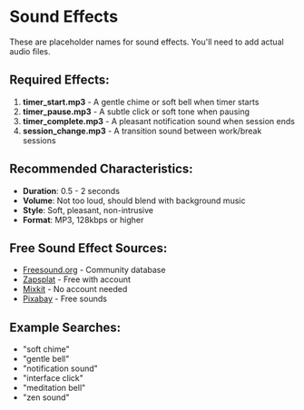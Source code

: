 # Sound Effects

These are placeholder names for sound effects. You'll need to add actual audio files.

## Required Effects:

1. **timer_start.mp3** - A gentle chime or soft bell when timer starts
2. **timer_pause.mp3** - A subtle click or soft tone when pausing
3. **timer_complete.mp3** - A pleasant notification sound when session ends
4. **session_change.mp3** - A transition sound between work/break sessions

## Recommended Characteristics:

- **Duration**: 0.5 - 2 seconds
- **Volume**: Not too loud, should blend with background music
- **Style**: Soft, pleasant, non-intrusive
- **Format**: MP3, 128kbps or higher

## Free Sound Effect Sources:

- [Freesound.org](https://freesound.org) - Community database
- [Zapsplat](https://www.zapsplat.com) - Free with account
- [Mixkit](https://mixkit.co/free-sound-effects/) - No account needed
- [Pixabay](https://pixabay.com/sound-effects/) - Free sounds

## Example Searches:

- "soft chime"
- "gentle bell"
- "notification sound"
- "interface click"
- "meditation bell"
- "zen sound"